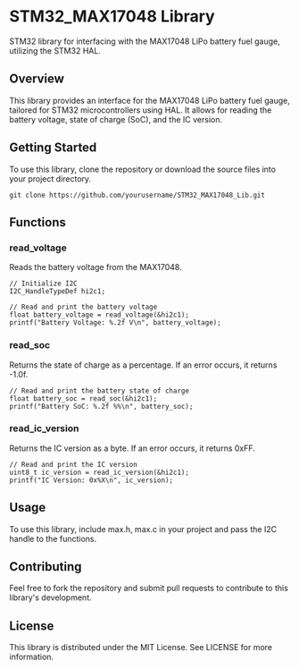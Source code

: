 # STM32_MAX17048 Library
STM32 library for interfacing with the MAX17048 LiPo battery fuel gauge, utilizing the STM32 HAL.

## Overview
This library provides an interface for the MAX17048 LiPo battery fuel gauge, tailored for STM32 microcontrollers using HAL. It allows for reading the battery voltage, state of charge (SoC), and the IC version.

## Getting Started
To use this library, clone the repository or download the source files into your project directory.

```
git clone https://github.com/yourusername/STM32_MAX17048_Lib.git
```



## Functions

### read_voltage
Reads the battery voltage from the MAX17048.
```
// Initialize I2C
I2C_HandleTypeDef hi2c1;

// Read and print the battery voltage
float battery_voltage = read_voltage(&hi2c1);
printf("Battery Voltage: %.2f V\n", battery_voltage);
```

### read_soc
Returns the state of charge as a percentage. If an error occurs, it returns -1.0f.
```
// Read and print the battery state of charge
float battery_soc = read_soc(&hi2c1);
printf("Battery SoC: %.2f %%\n", battery_soc);
```


### read_ic_version
Returns the IC version as a byte. If an error occurs, it returns 0xFF.
```
// Read and print the IC version
uint8_t ic_version = read_ic_version(&hi2c1);
printf("IC Version: 0x%X\n", ic_version);
```


## Usage
To use this library, include max.h, max.c in your project and pass the I2C handle to the functions.

## Contributing
Feel free to fork the repository and submit pull requests to contribute to this library's development.

## License
This library is distributed under the MIT License. See LICENSE for more information.
